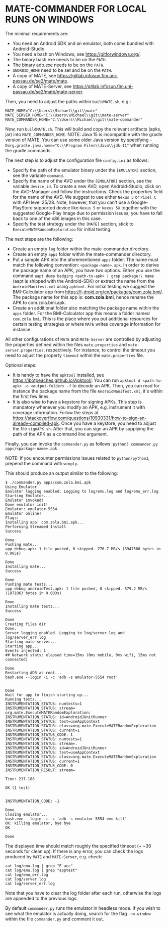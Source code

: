 # MATE-COMMANDER FOR LOCAL RUNS ON WINDOWS

The minimal requirements are:

* You need an Android SDK and an emulator, both come bundled with Android-Studio.
* You need a bash on Windows, see https://gitforwindows.org/.
* The binary bash.exe needs to be on the `PATH`.
* The binary adb.exe needs to be on the `PATH`.
* `ANDROID_HOME` need to be set and be on the `PATH`.
* A copy of MATE, see https://gitlab.infosun.fim.uni-passau.de/se2/mate/mate.
* A copy of MATE-Server, see https://gitlab.infosun.fim.uni-passau.de/se2/mate/mate-server.

Then, you need to adjust the paths within `buildMATE.sh`, e.g.:

```
MATE_HOME="C:\\Users\\Michael\\git\\mate"
MATE_SERVER_HOME="C:\\Users\\Michael\\git\\mate-server"
MATE_COMMANDER_HOME="C:\\Users\\Michael\\git\\mate-commander"
```

Now, run `buildMATE.sh`. This will build and copy the relevant artifacts (apks, jar) into `MATE_COMMANDER_HOME`.
NOTE: Java 15 is incompatible with the gradle version of MATE. You can use some older Java version by specifying
`-Dorg.gradle.java.home="C:\\Program Files\\Java\\jdk-11"` when running the gradle commands.

The next step is to adjust the configuration file `config.ini` as follows:

* Specify the path of the emulator binary under the `[EMULATOR]` section, see the variable `command`.
* Specify the name of the AVD under the `[EMULATOR]` section, see the variable `device_id`. To create a new
AVD, open Android-Studio, click on the AVD-Manager and follow the instructions. Check the properties field for
the name of the AVD. We suggest to use either `Nexus 5` or `Pixel C` with API level 25/28. Note, however,
that you can't use a Google-PlayStore supported device like `Nexus 5` or `Nexus 5X` together with the suggested
Google-Play image due to permission issues; you have to fall back to one of the x86 images in this case.
* Specify the test strategy under the `[MATE]` section, stick to `ExecuteMATERandomExploration` for initial testing.

The next steps are the following:

* Create an empty `log` folder within the mate-commander directory.
* Create an empty `apps` folder within the mate-commander directory.
* Put a sample APK into the aforementioned `apps` folder. The name must match the following convention:
`<package-name>.apk`. In order to derive the package name of an APK, you have two options. Either you use the
command `aapt dump badging <path-to-apk> | grep package:\ name` (aapt is shipped with the Android-SDK) or extract the 
name from the `AndroidManifest.xml` using `apktool`. For initial testing we suggest the BMI-Calculator app from
https://f-droid.org/en/packages/com.zola.bmi/. The package name for this app is: **com.zola.bmi**, hence rename the APK
to com.zola.bmi.apk.
* Create an additional folder also matching the package name within the `apps` folder. For the BMI-Calculator app
this means a folder named `com.zola.bmi`. This is the place where you put additional resources for certain testing
strategies or where `MATE` writes coverage information for instance.

All other configurations of `MATE` and `MATE-Server` are controlled by adjusting the properties defined within
the files `mate.properties` and `mate-server.properties`, respectively. For instance, to control the timeout
you need to adjust the property `timeout` within the `mate.properties` file.

Optional steps:

* It is handy to have the `apktool` installed, see https://ibotpeaches.github.io/Apktool/. You can run
`apktool d <path-to-apk> -o <output-folder> -f` to decode an APK. Then, you can read for instance the package
name from the file `AndroidManifest.xml`, it's within the first few lines.
* It is also wise to have a keystore for signing APKs. This step is mandatory whenever you modify an APK,
e.g. instrument it with coverage information. Follow the steps at https://stackoverflow.com/questions/10930331/how-to-sign-an-already-compiled-apk.
Once you have a keystore, you need to adjust the file `signAPK.sh`. After that, you can sign an APK by supplying
the path of the APK as a command line argument.

Finally, you can invoke the `commander.py` as follows:
`python3 commander.py apps/<package-name>.apk`

NOTE: If you encounter permissions issues related to `python/python3`, prepend the command with `winpty`.

This should produce an output similar to the following:

```
$ ./commander.py apps/com.zola.bmi.apk
Using Emulator
Emulator logging enabled. Logging to log/emu.log and log/emu_err.log
Starting Emulator...
Emulator invoked!
Done emulator init!
Emulator: emulator-5554
Emulator online!
Flags:
Installing app: com.zola.bmi.apk...
Performing Streamed Install
Success

Done
Pushing mate...
app-debug.apk: 1 file pushed, 0 skipped. 776.7 MB/s (3947580 bytes in 0.005s)

Done
Installing mate...
Success

Done
Pushing mate tests...
app-debug-androidTest.apk: 1 file pushed, 0 skipped. 579.2 MB/s (1871063 bytes in 0.003s)

Done
Installing mate tests...
Success

Done
Creating files dir
Done.
Server logging enabled. Logging to log/server.log and log/server_err.log
Starting mate server...
Starting app...
Events injected: 1
## Network stats: elapsed time=15ms (0ms mobile, 0ms wifi, 15ms not connected)

Done
Restarting ADB as root...
bash.exe --login -i -c 'adb -s emulator-5554 root'


Done
Wait for app to finish starting up...
Running tests...
INSTRUMENTATION_STATUS: numtests=1
INSTRUMENTATION_STATUS: stream=
org.mate.ExecuteMATERandomExploration:
INSTRUMENTATION_STATUS: id=AndroidJUnitRunner
INSTRUMENTATION_STATUS: test=useAppContext
INSTRUMENTATION_STATUS: class=org.mate.ExecuteMATERandomExploration
INSTRUMENTATION_STATUS: current=1
INSTRUMENTATION_STATUS_CODE: 1
INSTRUMENTATION_STATUS: numtests=1
INSTRUMENTATION_STATUS: stream=.
INSTRUMENTATION_STATUS: id=AndroidJUnitRunner
INSTRUMENTATION_STATUS: test=useAppContext
INSTRUMENTATION_STATUS: class=org.mate.ExecuteMATERandomExploration
INSTRUMENTATION_STATUS: current=1
INSTRUMENTATION_STATUS_CODE: 0
INSTRUMENTATION_RESULT: stream=

Time: 217.188

OK (1 test)


INSTRUMENTATION_CODE: -1

Done
Closing emulator...
bash.exe --login -i -c 'adb -s emulator-5554 emu kill'
OK: killing emulator, bye bye
OK

Done
```

The displayed time should match roughly the specified timeout (+ ~30 seconds for clean up).
If there is any error, you can check the logs produced by `MATE` and `MATE-Server`, e.g. check:

```
cat log/emu.log | grep "E acc"
cat log/emu.log | grep "apptest"
cat log/emu_err.log
cat log/server.log
cat log/server_err.log
```

Note that you have to clear the log folder after each run, otherwise the logs are appended
to the previous logs.

By default `commander.py` runs the emulator in headless mode. If you wish to see what
the emulator is actually doing, search for the flag `-no-window` within the file `commander.py`
and comment it out.


